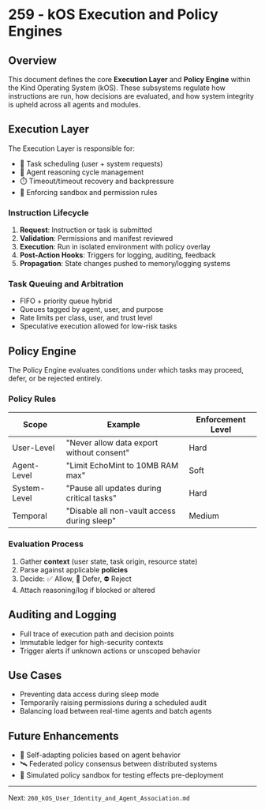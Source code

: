 # 259 - kOS Execution and Policy Engines

## Overview
This document defines the core **Execution Layer** and **Policy Engine** within the Kind Operating System (kOS). These subsystems regulate how instructions are run, how decisions are evaluated, and how system integrity is upheld across all agents and modules.

## Execution Layer
The Execution Layer is responsible for:
- 🔁 Task scheduling (user + system requests)
- 🧠 Agent reasoning cycle management
- ⏱️ Timeout/timeout recovery and backpressure
- 🔐 Enforcing sandbox and permission rules

### Instruction Lifecycle
1. **Request**: Instruction or task is submitted
2. **Validation**: Permissions and manifest reviewed
3. **Execution**: Run in isolated environment with policy overlay
4. **Post-Action Hooks**: Triggers for logging, auditing, feedback
5. **Propagation**: State changes pushed to memory/logging systems

### Task Queuing and Arbitration
- FIFO + priority queue hybrid
- Queues tagged by agent, user, and purpose
- Rate limits per class, user, and trust level
- Speculative execution allowed for low-risk tasks

## Policy Engine
The Policy Engine evaluates conditions under which tasks may proceed, defer, or be rejected entirely.

### Policy Rules
| Scope        | Example                                      | Enforcement Level |
|--------------|-----------------------------------------------|--------------------|
| User-Level   | "Never allow data export without consent"     | Hard               |
| Agent-Level  | "Limit EchoMint to 10MB RAM max"              | Soft               |
| System-Level | "Pause all updates during critical tasks"     | Hard               |
| Temporal     | "Disable all non-vault access during sleep"   | Medium             |

### Evaluation Process
1. Gather **context** (user state, task origin, resource state)
2. Parse against applicable **policies**
3. Decide: ✅ Allow, 🔁 Defer, ⛔ Reject
4. Attach reasoning/log if blocked or altered

## Auditing and Logging
- Full trace of execution path and decision points
- Immutable ledger for high-security contexts
- Trigger alerts if unknown actions or unscoped behavior

## Use Cases
- Preventing data access during sleep mode
- Temporarily raising permissions during a scheduled audit
- Balancing load between real-time agents and batch agents

## Future Enhancements
- 🧬 Self-adapting policies based on agent behavior
- 🛰️ Federated policy consensus between distributed systems
- 🧪 Simulated policy sandbox for testing effects pre-deployment

---
Next: `260_kOS_User_Identity_and_Agent_Association.md`

